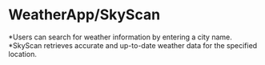 # WeatherApp/SkyScan

*Users can search for weather information by entering a city name. 
*SkyScan retrieves accurate and up-to-date weather data for the specified location.
